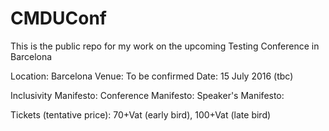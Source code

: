 # CMDUConf
This is the public repo for my work on the upcoming Testing Conference in Barcelona

Location: Barcelona
Venue: To be confirmed
Date: 15 July 2016 (tbc)

Inclusivity Manifesto:
Conference Manifesto:
Speaker's Manifesto:


Tickets (tentative price): 70+Vat (early bird), 100+Vat (late bird)
